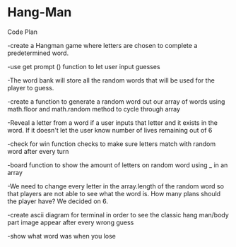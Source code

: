 # Hang-Man

Code Plan

-create a Hangman game where letters are chosen to complete a predetermined word.  

-use get prompt () function to let user input guesses

-The word bank will store all the random words that will be used for the player to guess. 

-create a function to generate a random word out our array of words using math.floor and math.random method to cycle through array

-Reveal a letter from a word if a user inputs that letter and it exists in the word. If it doesn't let the user know number of lives remaining out of 6

-check for win function checks to make sure letters match with random word after every turn

-board function to show the amount of letters on random word using _ in an array

-We need to change every letter in the array.length of the random word so that players are not able to see what the word is. 
How many plans should the player have? We decided on 6.

-create ascii diagram for terminal in order to see the classic hang man/body part image appear after every wrong guess

-show what word was when you lose

